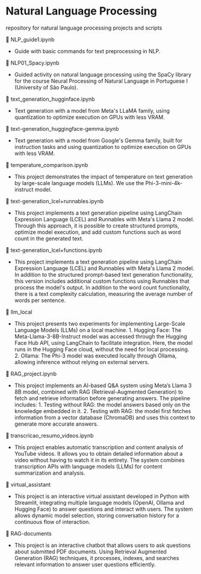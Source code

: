 # Natural Language Processing
repository for natural language processing projects and scripts

📄 NLP_guide1.ipynb 
- Guide with basic commands for text preprocessing in NLP.

📄 NLP01_Spacy.ipynb 
- Guided activity on natural language processing using the SpaCy library for the course Neural Processing of Natural Language in Portuguese I (University of São Paulo).

📄 text_generation_hugginface.ipynb 
- Text generation with a model from Meta's LLaMA family, using quantization to optimize execution on GPUs with less VRAM.

📄 text-generation_huggingface-gemma.ipynb 
- Text generation with a model from Google's Gemma family, built for instruction tasks and using quantization to optimize execution on GPUs with less VRAM.

📄 temperature_comparison.ipynb 
- This project demonstrates the impact of temperature on text generation by large-scale language models (LLMs). We use the Phi-3-mini-4k-instruct model.

📄 text-generation_lcel+runnables.ipynb 
- This project implements a text generation pipeline using LangChain Expression Language (LCEL) and Runnables with Meta's Llama 2 model. Through this approach, it is possible to create structured prompts, optimize model execution, and add custom functions such as word count in the generated text.

📄 text-generation_lcel+functions.ipynb 
- This project implements a text generation pipeline using LangChain Expression Language (LCEL) and Runnables with Meta's Llama 2 model. In addition to the structured prompt-based text generation functionality, this version includes additional custom functions using Runnables that process the model's output. In addition to the word count functionality, there is a text complexity calculation, measuring the average number of words per sentence.

📁 llm_local 
- This project presents two experiments for implementing Large-Scale Language Models (LLMs) on a local machine. 1. Hugging Face: The Meta-Llama-3-8B-Instruct model was accessed through the Hugging Face Hub API, using LangChain to facilitate integration. Here, the model runs in the Hugging Face cloud, without the need for local processing. 2. Ollama: The Phi-3 model was executed locally through Ollama, allowing inference without relying on external servers.

📄 RAG_project.ipynb 
- This project implements an AI-based Q&A system using Meta’s Llama 3 8B model, combined with RAG (Retrieval-Augmented Generation) to fetch and retrieve information before generating answers. The pipeline includes: 1. Testing without RAG: the model answers based only on the knowledge embedded in it. 2. Testing with RAG: the model first fetches information from a vector database (ChromaDB) and uses this context to generate more accurate answers.

📄 transcricao_resumo_videos.ipynb 
- This project enables automatic transcription and content analysis of YouTube videos. It allows you to obtain detailed information about a video without having to watch it in its entirety. The system combines transcription APIs with language models (LLMs) for content summarization and analysis.

📁 virtual_assistant 
- This project is an interactive virtual assistant developed in Python with Streamlit, integrating multiple language models (OpenAI, Ollama and Hugging Face) to answer questions and interact with users. The system allows dynamic model selection, storing conversation history for a continuous flow of interaction.

📁 RAG-documents
- This project is an interactive chatbot that allows users to ask questions about submitted PDF documents. Using Retrieval Augmented Generation (RAG) techniques, it processes, indexes, and searches relevant information to answer user questions efficiently.





